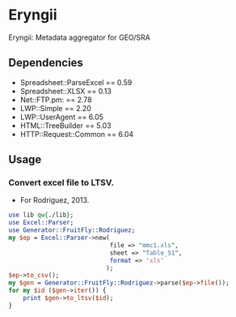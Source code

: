 Eryngii
=========

Eryngii: Metadata aggregator for GEO/SRA

## Dependencies
* Spreadsheet::ParseExcel == 0.59
* Spreadsheet::XLSX == 0.13
* Net::FTP.pm: == 2.78
* LWP::Simple == 2.20
* LWP::UserAgent == 6.05
* HTML::TreeBuilder == 5.03
* HTTP::Request::Common == 6.04

## Usage
### Convert excel file to LTSV.
* For Rodriguez, 2013.

```perl
use lib qw{./lib};
use Excel::Parser;
use Generator::FruitFly::Rodriguez;
my $ep = Excel::Parser->new(
                            file => "mmc1.xls",
                            sheet => "Table_S1",
                            format => 'xls'
                           );
$ep->to_csv();
my $gen = Generator::FruitFly::Rodriguez->parse($ep->file());
for my $id ($gen->iter()) {
    print $gen->to_ltsv($id);
}
```


